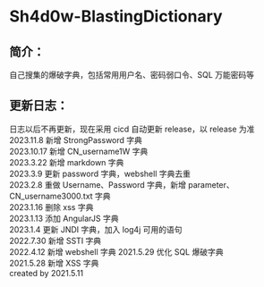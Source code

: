 # Sh4d0w-BlastingDictionary  
## 简介：  
自己搜集的爆破字典，包括常用用户名、密码弱口令、SQL 万能密码等  

## 更新日志：  
日志以后不再更新，现在采用 cicd 自动更新 release，以 release 为准  
2023.11.8 新增 StrongPassword 字典  
2023.10.17 新增 CN_username1W 字典  
2023.3.22 新增 markdown 字典  
2023.3.9 更新 password 字典，webshell 字典去重  
2023.2.8 重做 Username、Password 字典，新增 parameter、CN_username3000.txt 字典  
2023.1.16 删除 xss 字典  
2023.1.13 添加 AngularJS 字典  
2023.1.4 更新 JNDI 字典，加入 log4j 可用的语句  
2022.7.30 新增 SSTI 字典  
2022.4.12 新增 webshell 字典
2021.5.29 优化 SQL 爆破字典  
2021.5.28 新增 XSS 字典  
created by 2021.5.11  
